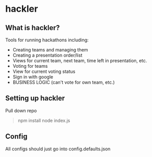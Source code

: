 # hackler

## What is hackler? 
Tools for running hackathons including:
* Creating teams and managing them
* Creating a presentation order/list
* Views for current team, next team, time left in presentation, etc.
* Voting for teams
* View for current voting status
* Sign in with google
* BUSINESS LOGIC (can't vote for own team, etc.)

## Setting up hackler
Pull down repo
> npm install
> node index.js

## Config
All configs should just go into config.defaults.json
